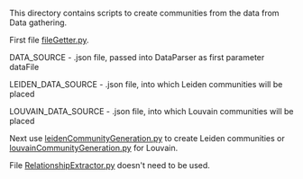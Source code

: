 This directory contains scripts to create communities from the data from Data gathering.

First file [fileGetter.py](fileGetter.py).

DATA_SOURCE - .json file, passed into DataParser as first parameter dataFile

LEIDEN_DATA_SOURCE - .json file, into which Leiden communities will be placed

LOUVAIN_DATA_SOURCE - .json file, into which Louvain communities will be placed

Next use [leidenCommunityGeneration.py](leidenCommunityGeneration.py) to create Leiden communities or [louvainCommunityGeneration.py](louvainCommunityGeneration.py) for Louvain.

File [RelationshipExtractor.py](RelationshipExtractor.py) doesn't need to be used.